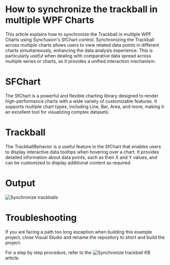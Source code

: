 # How to synchronize the trackball in multiple WPF Charts
This article explains how to synchronize the Trackball in multiple WPF Charts using Syncfusion's SfChart control. Synchronizing the Trackball across multiple charts allows users to view related data points in different charts simultaneously, enhancing the data analysis experience. This is particularly useful when dealing with comparative data spread across multiple series or charts, as it provides a unified interaction mechanism.

# SFChart

The SfChart is a powerful and flexible charting library designed to render high-performance charts with a wide variety of customizable features. It supports multiple chart types, including Line, Bar, Area, and more, making it an excellent tool for visualizing complex datasets.

 # Trackball 

The TrackballBehavior is a useful feature in the SfChart that enables users to display interactive data tooltips when hovering over a chart. It provides detailed information about data points, such as their X and Y values, and can be customized to display additional content as required.

# Output
![Synchronize trackballs](https://github.com/user-attachments/assets/3e401e8c-b56c-4de5-a6ae-c13c20af52f9)


# Troubleshooting
If you are facing a path too long exception when building this example project, close Visual Studio and rename the repository to short and build the project.

For a step by step procedure, refer to the ![Synchronize trackball](https://support.syncfusion.com/agent/kb/18530) KB article.
